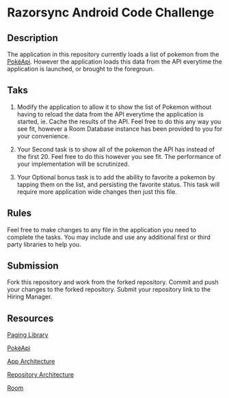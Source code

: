 # Razorsync Android Code Challenge

## Description
The application in this repository currently loads a list of pokemon from the [PokèApi](https://pokeapi.co/docs/v2).
However the application loads this data from the API everytime the application is launched, or brought
to the foregroun.
## Taks
1. Modify the application to allow it to show the list of Pokemon without having to
   reload the data from the API everytime the application is started, ie. Cache the results of the
   API. Feel free to do this any way you see fit, however a Room Database instance has been provided to
   you for your convenience.

2. Your Second task is to show all of the pokemon the API has instead of the first 20. Feel free to do
   this however you see fit. The performance of your implementation will be scrutinized.

3. Your Optional bonus task is to add the ability to favorite a pokemon by tapping them on the list,
   and persisting the favorite status. This task will require more application wide changes then just
   this file.

## Rules

Feel free to make changes to any file in the application you need to complete the tasks.
You may include and use any additional first or third party libraries to help you.

## Submission
Fork this repository and work from the forked repository. Commit and push your changes to the forked repository.
Submit your repository link to the Hiring Manager.

## Resources
[Paging Library](https://developer.android.com/codelabs/basic-android-kotlin-training-repository-pattern#0)

[PokèApi](https://pokeapi.co/docs/v2)

[App Architecture](https://developer.android.com/topic/architecture)

[Repository Architecture](https://developer.android.com/codelabs/basic-android-kotlin-training-repository-pattern#0)

[Room](https://developer.android.com/training/data-storage/room)
